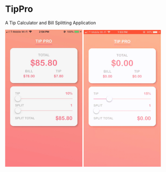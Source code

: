 # TipPro

A Tip Calculator and Bill Splitting Application
<p>
  <img src="https://github.com/rkuang/TipPro/blob/assets/Image-1.jpeg" width=250px>
  <img src="https://github.com/rkuang/TipPro/blob/assets/IMG_1701.gif" width=250px>
</p>
  

